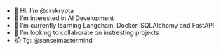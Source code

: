 - 👋 Hi, I’m @crykrypta
- 👀 I’m interested in AI Development 
- 🌱 I’m currently learning Langchain, Docker, SQLAlchemy and FastAPI
- 💞️ I’m looking to collaborate on instresting projects 
- 📫 Tg: @senseimastermind
